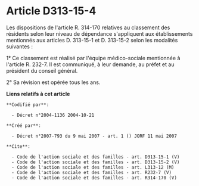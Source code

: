 # Article D313-15-4

Les dispositions de l'article R. 314-170 relatives au classement des résidents selon leur niveau de dépendance s'appliquent
aux établissements mentionnés aux articles D. 313-15-1 et D. 313-15-2 selon les modalités suivantes :

1° Ce classement est réalisé par l'équipe médico-sociale mentionnée à l'article R. 232-7. Il est communiqué, à leur demande,
au préfet et au président du conseil général.

2° Sa révision est opérée tous les ans.

**Liens relatifs à cet article**

	**Codifié par**:

	  - Décret n°2004-1136 2004-10-21

	**Créé par**:

	  - Décret n°2007-793 du 9 mai 2007 - art. 1 () JORF 11 mai 2007

	**Cite**:

	  - Code de l'action sociale et des familles - art. D313-15-1 (V)
	  - Code de l'action sociale et des familles - art. D313-15-2 (V)
	  - Code de l'action sociale et des familles - art. L313-12 (M)
	  - Code de l'action sociale et des familles - art. R232-7 (V)
	  - Code de l'action sociale et des familles - art. R314-170 (V)
